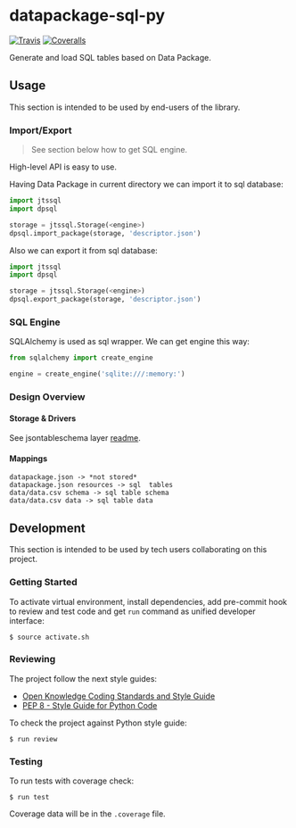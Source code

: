# datapackage-sql-py

[![Travis](https://img.shields.io/travis/okfn/datapackage-sql-py.svg)](https://travis-ci.org/okfn/datapackage-sql-py)
[![Coveralls](http://img.shields.io/coveralls/okfn/datapackage-sql-py.svg?branch=master)](https://coveralls.io/r/okfn/datapackage-sql-py?branch=master)

Generate and load SQL tables based on Data Package.

## Usage

This section is intended to be used by end-users of the library.

### Import/Export

> See section below how to get SQL engine.

High-level API is easy to use.

Having Data Package in current directory we can import it to sql database:

```python
import jtssql
import dpsql

storage = jtssql.Storage(<engine>)
dpsql.import_package(storage, 'descriptor.json')
```

Also we can export it from sql database:

```python
import jtssql
import dpsql

storage = jtssql.Storage(<engine>)
dpsql.export_package(storage, 'descriptor.json')
```

### SQL Engine

SQLAlchemy is used as sql wrapper. We can get engine this way:

```python
from sqlalchemy import create_engine

engine = create_engine('sqlite:///:memory:')
```

### Design Overview

#### Storage & Drivers

See jsontableschema layer [readme](https://github.com/okfn/jsontableschema-sql-py/tree/update).

#### Mappings

```
datapackage.json -> *not stored*
datapackage.json resources -> sql  tables
data/data.csv schema -> sql table schema
data/data.csv data -> sql table data
```

## Development

This section is intended to be used by tech users collaborating
on this project.

### Getting Started

To activate virtual environment, install
dependencies, add pre-commit hook to review and test code
and get `run` command as unified developer interface:

```
$ source activate.sh
```

### Reviewing

The project follow the next style guides:
- [Open Knowledge Coding Standards and Style Guide](https://github.com/okfn/coding-standards)
- [PEP 8 - Style Guide for Python Code](https://www.python.org/dev/peps/pep-0008/)

To check the project against Python style guide:

```
$ run review
```

### Testing

To run tests with coverage check:

```
$ run test
```

Coverage data will be in the `.coverage` file.
